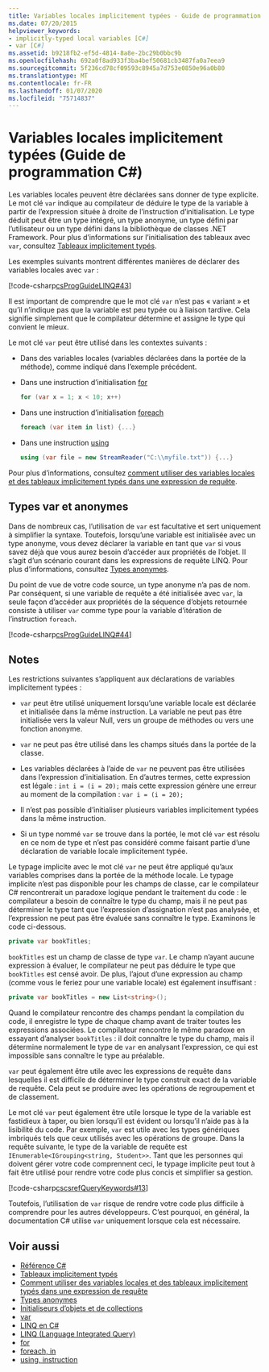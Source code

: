```yaml
---
title: Variables locales implicitement typées - Guide de programmation C#
ms.date: 07/20/2015
helpviewer_keywords:
- implicitly-typed local variables [C#]
- var [C#]
ms.assetid: b9218fb2-ef5d-4814-8a8e-2bc29b0bbc9b
ms.openlocfilehash: 692a0f8ad933f3ba4bef50681cb3487fa0a7eea9
ms.sourcegitcommit: 5f236cd78cf09593c8945a7d753e0850e96a0b80
ms.translationtype: MT
ms.contentlocale: fr-FR
ms.lasthandoff: 01/07/2020
ms.locfileid: "75714837"
---
```

# <a name="implicitly-typed-local-variables-c-programming-guide"></a>Variables locales implicitement typées (Guide de programmation C#)

Les variables locales peuvent être déclarées sans donner de type explicite. Le mot clé `var` indique au compilateur de déduire le type de la variable à partir de l’expression située à droite de l’instruction d’initialisation. Le type déduit peut être un type intégré, un type anonyme, un type défini par l’utilisateur ou un type défini dans la bibliothèque de classes .NET Framework. Pour plus d’informations sur l’initialisation des tableaux avec `var`, consultez [Tableaux implicitement typés](../arrays/implicitly-typed-arrays.md).

Les exemples suivants montrent différentes manières de déclarer des variables locales avec `var` :

[!code-csharp[csProgGuideLINQ#43](~/samples/snippets/csharp/VS_Snippets_VBCSharp/csProgGuideLINQ/CS/csRef30LangFeatures_2.cs#43)]

Il est important de comprendre que le mot clé `var` n’est pas « variant » et qu’il n’indique pas que la variable est peu typée ou à liaison tardive. Cela signifie simplement que le compilateur détermine et assigne le type qui convient le mieux.

Le mot clé `var` peut être utilisé dans les contextes suivants :

- Dans des variables locales (variables déclarées dans la portée de la méthode), comme indiqué dans l’exemple précédent.

- Dans une instruction d’initialisation [for](../../language-reference/keywords/for.md)

    ```csharp
    for (var x = 1; x < 10; x++)
    ```

- Dans une instruction d’initialisation [foreach](../../language-reference/keywords/foreach-in.md)

    ```csharp
    foreach (var item in list) {...}
    ```

- Dans une instruction [using](../../language-reference/keywords/using-statement.md)

    ```csharp
    using (var file = new StreamReader("C:\\myfile.txt")) {...}
    ```

Pour plus d’informations, consultez [comment utiliser des variables locales et des tableaux implicitement typés dans une expression de requête](how-to-use-implicitly-typed-local-variables-and-arrays-in-a-query-expression.md).

## <a name="var-and-anonymous-types"></a>Types var et anonymes

Dans de nombreux cas, l’utilisation de `var` est facultative et sert uniquement à simplifier la syntaxe. Toutefois, lorsqu’une variable est initialisée avec un type anonyme, vous devez déclarer la variable en tant que `var` si vous savez déjà que vous aurez besoin d’accéder aux propriétés de l’objet. Il s’agit d’un scénario courant dans les expressions de requête LINQ. Pour plus d’informations, consultez [Types anonymes](anonymous-types.md).

Du point de vue de votre code source, un type anonyme n’a pas de nom. Par conséquent, si une variable de requête a été initialisée avec `var`, la seule façon d’accéder aux propriétés de la séquence d’objets retournée consiste à utiliser `var` comme type pour la variable d’itération de l’instruction `foreach`.

[!code-csharp[csProgGuideLINQ#44](~/samples/snippets/csharp/VS_Snippets_VBCSharp/csProgGuideLINQ/CS/csRef30LangFeatures_2.cs#44)]

## <a name="remarks"></a>Notes

Les restrictions suivantes s’appliquent aux déclarations de variables implicitement typées :

- `var` peut être utilisé uniquement lorsqu’une variable locale est déclarée et initialisée dans la même instruction. La variable ne peut pas être initialisée vers la valeur Null, vers un groupe de méthodes ou vers une fonction anonyme.

- `var` ne peut pas être utilisé dans les champs situés dans la portée de la classe.

- Les variables déclarées à l’aide de `var` ne peuvent pas être utilisées dans l’expression d’initialisation. En d’autres termes, cette expression est légale : `int i = (i = 20);` mais cette expression génère une erreur au moment de la compilation : `var i = (i = 20);`

- Il n’est pas possible d’initialiser plusieurs variables implicitement typées dans la même instruction.

- Si un type nommé `var` se trouve dans la portée, le mot clé `var` est résolu en ce nom de type et n’est pas considéré comme faisant partie d’une déclaration de variable locale implicitement typée.

Le typage implicite avec le mot clé `var` ne peut être appliqué qu’aux variables comprises dans la portée de la méthode locale. Le typage implicite n’est pas disponible pour les champs de classe, car le compilateur C# rencontrerait un paradoxe logique pendant le traitement du code : le compilateur a besoin de connaître le type du champ, mais il ne peut pas déterminer le type tant que l’expression d’assignation n’est pas analysée, et l’expression ne peut pas être évaluée sans connaître le type. Examinons le code ci-dessous.

```csharp
private var bookTitles;
```

`bookTitles` est un champ de classe de type `var`. Le champ n’ayant aucune expression à évaluer, le compilateur ne peut pas déduire le type que `bookTitles` est censé avoir. De plus, l’ajout d’une expression au champ (comme vous le feriez pour une variable locale) est également insuffisant :

```csharp
private var bookTitles = new List<string>();
```

Quand le compilateur rencontre des champs pendant la compilation du code, il enregistre le type de chaque champ avant de traiter toutes les expressions associées. Le compilateur rencontre le même paradoxe en essayant d’analyser `bookTitles` : il doit connaître le type du champ, mais il détermine normalement le type de `var` en analysant l’expression, ce qui est impossible sans connaître le type au préalable.

`var` peut également être utile avec les expressions de requête dans lesquelles il est difficile de déterminer le type construit exact de la variable de requête. Cela peut se produire avec les opérations de regroupement et de classement.

Le mot clé `var` peut également être utile lorsque le type de la variable est fastidieux à taper, ou bien lorsqu’il est évident ou lorsqu’il n’aide pas à la lisibilité du code. Par exemple, `var` est utile avec les types génériques imbriqués tels que ceux utilisés avec les opérations de groupe. Dans la requête suivante, le type de la variable de requête est `IEnumerable<IGrouping<string, Student>>`. Tant que les personnes qui doivent gérer votre code comprennent ceci, le typage implicite peut tout à fait être utilisé pour rendre votre code plus concis et simplifier sa gestion.

[!code-csharp[cscsrefQueryKeywords#13](~/samples/snippets/csharp/VS_Snippets_VBCSharp/CsCsrefQueryKeywords/CS/Group.cs#13)]

Toutefois, l’utilisation de `var` risque de rendre votre code plus difficile à comprendre pour les autres développeurs. C’est pourquoi, en général, la documentation C# utilise `var` uniquement lorsque cela est nécessaire.

## <a name="see-also"></a>Voir aussi

- [Référence C#](../../language-reference/index.md)
- [Tableaux implicitement typés](../arrays/implicitly-typed-arrays.md)
- [Comment utiliser des variables locales et des tableaux implicitement typés dans une expression de requête](how-to-use-implicitly-typed-local-variables-and-arrays-in-a-query-expression.md)
- [Types anonymes](anonymous-types.md)
- [Initialiseurs d’objets et de collections](object-and-collection-initializers.md)
- [var](../../language-reference/keywords/var.md)
- [LINQ en C#](../../linq/index.md)
- [LINQ (Language Integrated Query)](../../linq/index.md)
- [for](../../language-reference/keywords/for.md)
- [foreach, in](../../language-reference/keywords/foreach-in.md)
- [using, instruction](../../language-reference/keywords/using-statement.md)

